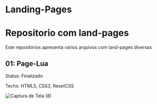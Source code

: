 # Landing-Pages
 <h1>Repositorio com land-pages</h1>
 <p>Este repositórios apresenta vários arquivos com land-pages diversas</p>
 
 <h2>01: Page-Lua</h2>
 <p>Status: Finalizado</p>
 <p>Techs: HTML5, CSS3, ResetCSS</p>
 
 ![Captura de Tela (8)](https://user-images.githubusercontent.com/64561641/229373416-2b2aa98c-2fe9-4c69-a8d4-2311da897883.png)


